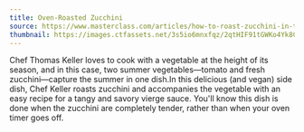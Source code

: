 ```yaml
---
title: Oven-Roasted Zucchini
source: https://www.masterclass.com/articles/how-to-roast-zucchini-in-the-oven-with-thomas-keller
thumbnail: https://images.ctfassets.net/3s5io6mnxfqz/2qtHIF91tGWKo4Yk8Cc4uM/34977adf76b067be970ca704aca9f65f/image1.jpg?w=1920
---
```


Chef Thomas Keller loves to cook with a vegetable at the height of its season, and in this case, two summer vegetables—tomato and fresh zucchini—capture the summer in one dish.In this delicious (and vegan) side dish, Chef Keller roasts zucchini and accompanies the vegetable with an easy recipe for a tangy and savory vierge sauce. You'll know this dish is done when the zucchini are completely tender, rather than when your oven timer goes off.
